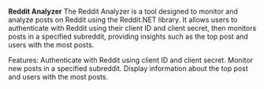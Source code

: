 **Reddit Analyzer**
The Reddit Analyzer is a tool designed to monitor and analyze posts on Reddit using the Reddit.NET library. It allows users to authenticate with Reddit using their client ID and client secret, then monitors posts in a specified subreddit, providing insights such as the top post and users with the most posts.

Features:
Authenticate with Reddit using client ID and client secret.
Monitor new posts in a specified subreddit.
Display information about the top post and users with the most posts.
